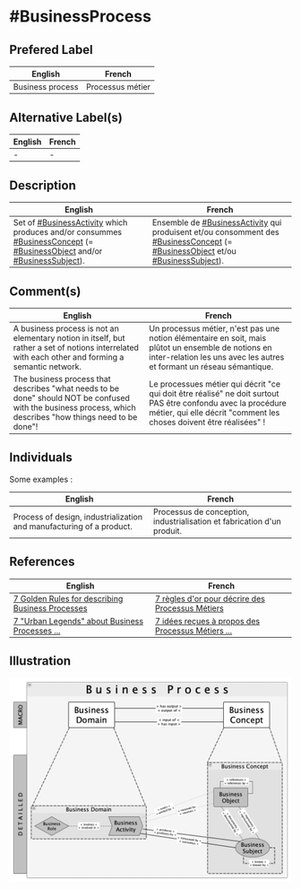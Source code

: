 #BusinessProcess
==

## Prefered Label
<table>
    <thead>
        <tr>
            <th>English</th>
            <th>French</th>
        </tr>
    </thead>
    <tbody>
        <tr>
            <td>Business process</td>
            <td>Processus métier</td>
        </tr>
    </tbody>
</table>

## Alternative Label(s)
<table>
    <thead>
        <tr>
            <th>English</th>
            <th>French</th>
        </tr>
    </thead>
    <tbody>
        <tr>
            <td>-</td>
            <td>-</td>
        </tr>
    </tbody>
</table>

## Description
<table>
    <thead>
        <tr>
            <th>English</th>
            <th>French</th>
        </tr>
    </thead>
    <tbody>
        <tr>
            <td>Set of <a href="https://github.com/iPlumb3r/pEAr4pEEr/blob/master/1_Semantic/Conceptionary/%23BusinessActivity.md">#BusinessActivity</a> which produces and/or consummes <a href="https://github.com/iPlumb3r/pEAr4pEEr/blob/master/1_Semantic/Conceptionary/%23BusinessConcept.md">#BusinessConcept</a> (= <a href="https://github.com/iPlumb3r/pEAr4pEEr/blob/master/1_Semantic/Conceptionary/%23BusinessObject.md">#BusinessObject</a> and/or <a href="https://github.com/iPlumb3r/pEAr4pEEr/blob/master/1_Semantic/Conceptionary/%23BusinessSubject.md">#BusinessSubject</a>).</td>
            <td>Ensemble de <a href="https://github.com/iPlumb3r/pEAr4pEEr/blob/master/1_Semantic/Conceptionary/%23BusinessActivity.md">#BusinessActivity</a> qui produisent et/ou consomment des <a href="https://github.com/iPlumb3r/pEAr4pEEr/blob/master/1_Semantic/Conceptionary/%23BusinessConcept.md">#BusinessConcept</a> (= <a href="https://github.com/iPlumb3r/pEAr4pEEr/blob/master/1_Semantic/Conceptionary/%23BusinessObject.md">#BusinessObject</a> et/ou <a href="https://github.com/iPlumb3r/pEAr4pEEr/blob/master/1_Semantic/Conceptionary/%23BusinessSubject.md">#BusinessSubject</a>).</td>
        </tr>
    </tbody>
</table>

## Comment(s)
<table>
    <thead>
        <tr>
            <th>English</th>
            <th>French</th>
        </tr>
    </thead>
    <tbody>
        <tr>
            <td>A business process is not an elementary notion in itself, but rather a set of notions interrelated with each other and forming a semantic network.</td>
            <td>Un processus métier, n'est pas une notion élémentaire en soit, mais plûtot un ensemble de notions en inter-relation les uns avec les autres et formant un réseau sémantique.</td>
        </tr>
        <tr>
            <td>The business process that describes "what needs to be done" should NOT be confused with the business process, which describes "how things need to be done"!</td>
            <td>Le processues métier qui décrit "ce qui doit être réalisé" ne doit surtout PAS être confondu avec la procédure métier, qui elle décrit "comment les choses doivent être réalisées" !</td>
        </tr>
    </tbody>
</table>

## Individuals

Some examples : 
<table>
    <thead>
        <tr>
            <th>English</th>
            <th>French</th>
        </tr>
    </thead>
    <tbody>
        <tr>
            <td>Process of design, industrialization and manufacturing of a product.</td>
            <td>Processus de conception, industrialisation et fabrication d'un produit.</td>
        </tr>
    </tbody>
</table>

## References

<table>
    <thead>
        <tr>
            <th>English</th>
            <th>French</th>
        </tr>
    </thead>
    <tbody>
        <tr>
            <td><a href="https://www.linkedin.com/pulse/7-golden-rules-describing-business-processes-bernard-chabot/">7 Golden Rules for describing Business Processes</a></td>
            <td><a href="https://www.linkedin.com/pulse/7-r%C3%A8gles-dor-pour-d%C3%A9crire-des-processus-m%C3%A9tiers-bernard-chabot/">7 règles d'or pour décrire des Processus Métiers</a></td>
        </tr>
        <tr>
            <td><a href="https://www.linkedin.com/pulse/7-urban-legends-business-processes-bernard-chabot/">7 "Urban Legends" about Business Processes ...</a></td>
            <td><a href="https://www.linkedin.com/pulse/7-id%C3%A9es-re%C3%A7ues-%C3%A0-propos-des-processus-m%C3%A9tiers-bernard-chabot/">7 idées reçues à propos des Processus Métiers ...</a></td>
        </tr>
    </tbody>
</table>


## Illustration

![BusinessProcess](https://github.com/iPlumb3r/pEAr4pEEr/blob/master/images/BusinessProcess_2020-05-05.png)
